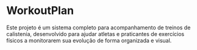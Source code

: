 # WorkoutPlan
Este projeto é um sistema completo para acompanhamento de treinos de calistenia, desenvolvido para ajudar atletas e praticantes de exercícios físicos a monitorarem sua evolução de forma organizada e visual. 

